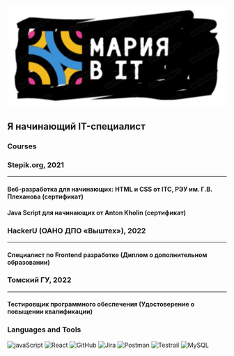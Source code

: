 ![Header](https://github.com/MariaSSch/MariaSSch/blob/62dc662a3e20d290e2e0616fc35fb68a1975c33b/assets/header.JPG)

## Я начинающий IT-специалист

### Courses
<div style="margin-bottom: 20px"></div>

### Stepik.org, 2021
---
#### Веб-разработка для начинающих: HTML и CSS от ITC, РЭУ им. Г.В. Плеханова (сертификат)
#### Java Script для начинающих от Anton Kholin (сертификат)
<div style="margin-bottom: 15px"></div>

### HaсkerU (ОАНО ДПО «Выштех»), 2022 
---
#### Специалист по Frontend разработке (Диплом о дополнительном образовании)

<div style="margin-bottom: 15px"></div>

### Томский ГУ, 2022
---
#### Тестировщик программного обеспечения (Удостоверение о повыщении квалификации)
<div style="margin-bottom: 20px"></div>

### Languages and Tools
![javaScript](https://img.shields.io/badge/JavaScript-090909?style=for-the-badge&logo=JavaScript&logoColor=yellow)
![React](https://img.shields.io/badge/React-090909?style=for-the-badge&logo=React&logoColor=blue)
![GitHub](https://img.shields.io/badge/GitHub-090909?style=for-the-badge&logo=GitHub&logoColor=white)
![Jira](https://img.shields.io/badge/Jira-090909?style=for-the-badge&logo=Jira&logoColor=blue)
![Postman](https://img.shields.io/badge/Postman-090909?style=for-the-badge&logo=Postman&logoColor=red)
![Testrail](https://img.shields.io/badge/Testrail-090909?style=for-the-badge&logo=TestRail&logoColor=red)
![MySQL](https://img.shields.io/badge/MySQL-090909?style=for-the-badge&logo=MySQL&logoColor=blue)
